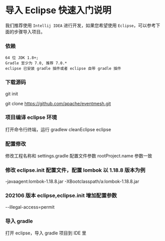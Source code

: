 # 导入 Eclipse 快速入门说明

我们推荐使用 `Intellij IDEA` 进行开发，如果您希望使用 `Eclipse`，可以参考下面的步骤导入项目。

### 依赖

```
64 位 JDK 1.8+;
Gradle 至少为 7.0, 推荐 7.0.*
eclipse 已安装 gradle 插件或者 eclipse 自带 gradle 插件
```

### 下载源码

git init

git clone <https://github.com/apache/eventmesh.git>

### 项目编译 eclipse 环境

打开命令行终端，运行 gradlew cleanEclipse eclipse

### 配置修改

修改工程名称和 settings.gradle 配置文件参数 rootProject.name 参数一致

### 修改 eclipse.init 配置文件，配置 lombok 以 1.18.8 版本为例

-javaagent:lombok-1.18.8.jar
-XBootclasspath/a:lombok-1.18.8.jar

### 202106 版本 eclipse,eclipse.init 增加配置参数

--illegal-access=permit

### 导入 gradle

打开 eclipse，导入 gradle 项目到 IDE 里